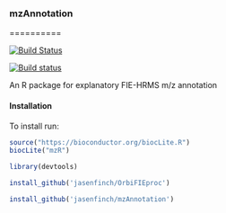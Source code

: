### mzAnnotation
==========

[![Build Status](https://travis-ci.org/jasenfinch/mzAnnotation.svg)](https://travis-ci.org/jasenfinch/mzAnnotation)

[![Build status](https://ci.appveyor.com/api/projects/status/3inyx9ob77cnx5u3/branch/master?svg=true)](https://ci.appveyor.com/project/jasenfinch/mzAnnotation/branch/master)

An R package for explanatory FIE-HRMS m/z annotation


#### Installation

To install run:
```R
source("https://bioconductor.org/biocLite.R")
biocLite("mzR")

library(devtools)

install_github('jasenfinch/OrbiFIEproc')

install_github('jasenfinch/mzAnnotation')
```
